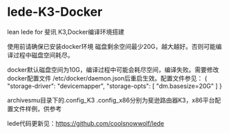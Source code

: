 # lede-K3-Docker
lean lede for 斐讯 K3,Docker编译环境搭建


使用前请确保已安装docker环境
磁盘剩余空间最少20G，越大越好。否则可能编译过程中磁盘空间耗尽。


docker默认磁盘空间为10G，编译过程中可能会耗尽空间，编译失败。需要修改docker配置文件 /etc/docker/daemon.json后重启生效。配置文件参见：
{
  "storage-driver": "devicemapper",
  "storage-opts": [
     "dm.basesize=20G"
  ]
}


archivesmu目录下的.config_K3 .config_x86分别为斐逊路由器K3，x86平台配置文件样例，供参考


lede代码更新见：https://github.com/coolsnowwolf/lede
